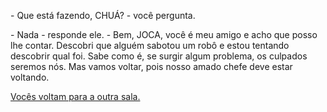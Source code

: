 \- Que está fazendo, CHUÁ? - você pergunta.

\- Nada - responde ele. - Bem, JOCA, você é meu amigo e acho que posso lhe contar. Descobri que alguém sabotou um robô e estou tentando descobrir qual foi. Sabe como é, se surgir algum problema, os culpados seremos nós. Mas vamos voltar, pois nosso amado chefe deve estar voltando.

[Vocês voltam para a outra sala.](4.md)
